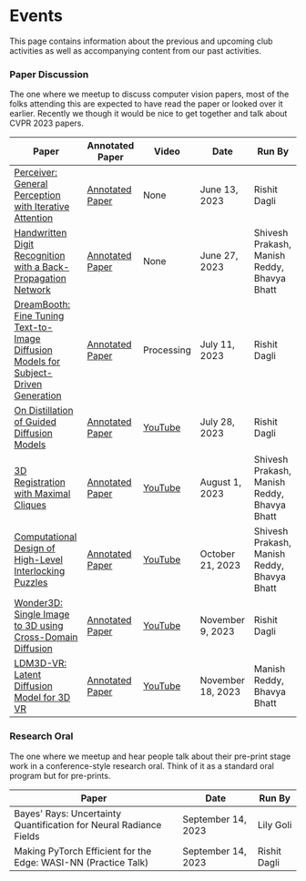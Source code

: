 # Events

This page contains information about the previous and upcoming club activities as well as accompanying content from our past activities.

### Paper Discussion

The one where we meetup to discuss computer vision papers, most of the folks attending this are expected to have read the paper or looked over it earlier. Recently we though it would be nice to get together and talk about CVPR 2023 papers.

| Paper | Annotated Paper | Video | Date | Run By |
| ----- | --------------- | ----- | ---- | ------ |
| [Perceiver: General Perception with Iterative Attention](https://arxiv.org/abs/2103.03206) | [Annotated Paper](https://utoronto-my.sharepoint.com/:o:/g/personal/rishit_dagli_mail_utoronto_ca/Eqh5n15v9ORIonnOGWqbZ7EBKJ8_1D9wwO7-xB6dR95Z9g?e=jxe07F) | None | June 13, 2023 | Rishit Dagli |
| [Handwritten Digit Recognition with a Back-Propagation Network](https://proceedings.neurips.cc/paper/1989/file/53c3bce66e43be4f209556518c2fcb54-Paper.pdf) | [Annotated Paper](https://www.cs.toronto.edu/~rishit/cvdg/2.pdf) | None | June 27, 2023 | Shivesh Prakash, Manish Reddy, Bhavya Bhatt |
| [DreamBooth: Fine Tuning Text-to-Image Diffusion Models for Subject-Driven Generation](https://arxiv.org/abs/2208.12242) | [Annotated Paper](https://utoronto-my.sharepoint.com/:o:/r/personal/rishit_dagli_mail_utoronto_ca/Documents/UofT%20CV%20Rishit?d=w5e9f79a8f46f48e4a279ce196a9b67b1&csf=1&web=1&e=4VYKj9) | Processing | July 11, 2023 | Rishit Dagli |
| [On Distillation of Guided Diffusion Models](https://arxiv.org/abs/2210.03142) | [Annotated Paper](https://utoronto-my.sharepoint.com/:o:/r/personal/rishit_dagli_mail_utoronto_ca/Documents/UofT%20CV%20Rishit?d=w5e9f79a8f46f48e4a279ce196a9b67b1&csf=1&web=1&e=W2DSTV) | [YouTube](https://www.youtube.com/watch?v=q3ZTfbgBVsQ) | July 28, 2023 | Rishit Dagli |
| [3D Registration with Maximal Cliques](https://arxiv.org/abs/2305.10854) | [Annotated Paper](https://www.cs.toronto.edu/~rishit/cvdg/5.pdf) | [YouTube](https://www.youtube.com/watch?v=cG_U9RYRFHw) | August 1, 2023 | Shivesh Prakash, Manish Reddy, Bhavya Bhatt |
| [Computational Design of High-Level Interlocking Puzzles](https://dl.acm.org/doi/abs/10.1145/3528223.3530071) | [Annotated Paper](https://drive.google.com/file/d/12QT0uq6TplP9IJMHQjz_-bZCpqkXvVV0/view?usp=sharing) | [YouTube](https://www.youtube.com/watch?v=iWDge967U1E) | October 21, 2023 | Shivesh Prakash, Manish Reddy, Bhavya Bhatt |
| [Wonder3D: Single Image to 3D using Cross-Domain Diffusion](https://doi.org/10.48550/arXiv.2310.15008) | [Annotated Paper](https://drive.google.com/file/d/12QT0uq6TplP9IJMHQjz_-bZCpqkXvVV0/view?usp=sharing) | [YouTube](https://www.youtube.com/watch?v=mr_TLUivGOI) | November 9, 2023 | Rishit Dagli |
| [LDM3D-VR: Latent Diffusion Model for 3D VR](https://doi.org/10.48550/arXiv.2311.03226) | [Annotated Paper](https://drive.google.com/file/d/12QT0uq6TplP9IJMHQjz_-bZCpqkXvVV0/view?usp=sharing) | [YouTube](https://www.youtube.com/watch?v=5ItIAUoQLPA) | November 18, 2023 | Manish Reddy, Bhavya Bhatt |


### Research Oral

The one where we meetup and hear people talk about their pre-print stage work in a conference-style research oral. Think of it as a standard oral program but for pre-prints.

| Paper | Date | Run By |
| ----- | ---- | ------ |
| Bayes' Rays: Uncertainty Quantification for Neural Radiance Fields | September 14, 2023 | Lily Goli |
| Making PyTorch Efficient for the Edge: WASI-NN (Practice Talk) | September 14, 2023 | Rishit Dagli |
